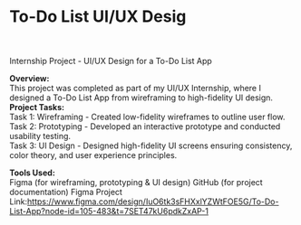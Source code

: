 # To-Do List UI/UX Desig
<br>
<br>
Internship Project - UI/UX Design for a To-Do List App

**Overview:**
<br>
This project was completed as part of my UI/UX Internship, where I designed a To-Do List App from wireframing to high-fidelity UI design.
<br>
**Project Tasks:**
<br>
Task 1: Wireframing - Created low-fidelity wireframes to outline user flow.
<br>
Task 2: Prototyping - Developed an interactive prototype and conducted usability testing.
<br>
Task 3: UI Design - Designed high-fidelity UI screens ensuring consistency, color theory, and user experience principles.
<br>

**Tools Used:**
<br>
Figma (for wireframing, prototyping & UI design)
GitHub (for project documentation)
Figma Project Link:https://www.figma.com/design/IuO6tk3sFHXxlYZWtFOE5G/To-Do-List-App?node-id=105-483&t=7SET47kU6pdkZxAP-1
